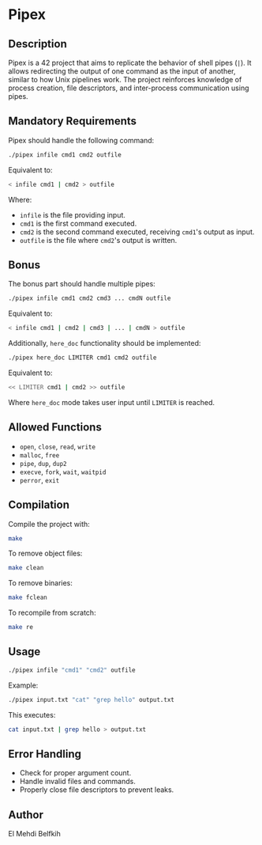 # Pipex

## Description
Pipex is a 42 project that aims to replicate the behavior of shell pipes (`|`). It allows redirecting the output of one command as the input of another, similar to how Unix pipelines work. The project reinforces knowledge of process creation, file descriptors, and inter-process communication using pipes.

## Mandatory Requirements
Pipex should handle the following command:
```bash
./pipex infile cmd1 cmd2 outfile
```
Equivalent to:
```bash
< infile cmd1 | cmd2 > outfile
```
Where:
- `infile` is the file providing input.
- `cmd1` is the first command executed.
- `cmd2` is the second command executed, receiving `cmd1`'s output as input.
- `outfile` is the file where `cmd2`'s output is written.

## Bonus
The bonus part should handle multiple pipes:
```bash
./pipex infile cmd1 cmd2 cmd3 ... cmdN outfile
```
Equivalent to:
```bash
< infile cmd1 | cmd2 | cmd3 | ... | cmdN > outfile
```
Additionally, `here_doc` functionality should be implemented:
```bash
./pipex here_doc LIMITER cmd1 cmd2 outfile
```
Equivalent to:
```bash
<< LIMITER cmd1 | cmd2 >> outfile
```
Where `here_doc` mode takes user input until `LIMITER` is reached.

## Allowed Functions
- `open`, `close`, `read`, `write`
- `malloc`, `free`
- `pipe`, `dup`, `dup2`
- `execve`, `fork`, `wait`, `waitpid`
- `perror`, `exit`

## Compilation
Compile the project with:
```bash
make
```
To remove object files:
```bash
make clean
```
To remove binaries:
```bash
make fclean
```
To recompile from scratch:
```bash
make re
```

## Usage
```bash
./pipex infile "cmd1" "cmd2" outfile
```
Example:
```bash
./pipex input.txt "cat" "grep hello" output.txt
```
This executes:
```bash
cat input.txt | grep hello > output.txt
```

## Error Handling
- Check for proper argument count.
- Handle invalid files and commands.
- Properly close file descriptors to prevent leaks.

## Author
El Mehdi Belfkih

